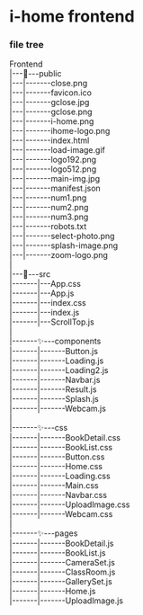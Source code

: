 # i-home frontend


### file tree

Frontend <br/>
|---🎈---public <br/>
|---|-------close.png <br/>
|---|-------favicon.ico <br/>
|---|-------gclose.jpg <br/>
|---|-------gclose.png <br/>
|---|-------i-home.png <br/>
|---|-------ihome-logo.png <br/>
|---|-------index.html <br/>
|---|-------load-image.gif <br/>
|---|-------logo192.png <br/>
|---|-------logo512.png <br/>
|---|-------main-img.jpg <br/>
|---|-------manifest.json <br/>
|---|-------num1.png <br/>
|---|-------num2.png <br/>
|---|-------num3.png <br/>
|---|-------robots.txt <br/>
|---|-------select-photo.png <br/>
|---|-------splash-image.png <br/>
|---|-------zoom-logo.png <br/>
|<br/>
|---🎈---src <br/>
|-------|---App.css <br/>
|-------|---App.js <br/>
|-------|---index.css <br/>
|-------|---index.js <br/>
|-------|---ScrollTop.js <br/>
|<br/>
|-------✨---components <br/>
|-------|-------Button.js <br/>
|-------|-------Loading.js <br/>
|-------|-------Loading2.js <br/>
|-------|-------Navbar.js <br/>
|-------|-------Result.js <br/>
|-------|-------Splash.js <br/>
|-------|-------Webcam.js <br/>
|<br/>
|-------✨---css <br/>
|-------|-------BookDetail.css <br/>
|-------|-------BookList.css <br/>
|-------|-------Button.css <br/>
|-------|-------Home.css <br/>
|-------|-------Loading.css <br/>
|-------|-------Main.css <br/>
|-------|-------Navbar.css <br/>
|-------|-------UploadImage.css <br/>
|-------|-------Webcam.css <br/>
|<br/>
|-------✨---pages <br/>
|-------|-------BookDetail.js <br/>
|-------|-------BookList.js <br/>
|-------|-------CameraSet.js <br/>
|-------|-------ClassRoom.js <br/>
|-------|-------GallerySet.js <br/>
|-------|-------Home.js <br/>
|-------|-------UploadImage.js <br/>

